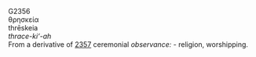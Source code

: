 G2356  
θρησκεία  
thrēskeia  
*thrace-ki‘-ah*  
From a derivative of [2357](g2357) ceremonial *observance:* - religion,
worshipping.  
